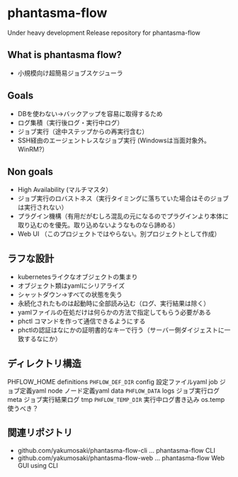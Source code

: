 # phantasma-flow

Under heavy development
Release repository for phantasma-flow

## What is phantasma flow?

* 小規模向け超簡易ジョブスケジューラ

## Goals

* DBを使わない→バックアップを容易に取得するため
* ログ集積（実行後ログ・実行中ログ）
* ジョブ実行（途中ステップからの再実行含む）
* SSH経由のエージェントレスなジョブ実行 (Windowsは当面対象外。WinRM?）

## Non goals

* High Availability (マルチマスタ）
* ジョブ実行のロバストネス（実行タイミングに落ちていた場合はそのジョブは実行されない）
* プラグイン機構（有用だがむしろ混乱の元になるのでプラグインより本体に取り込むのを優先。取り込めないようなものなら諦める）
* Web UI （このプロジェクトではやらない。別プロジェクトとして作成）


## ラフな設計

* kubernetesライクなオブジェクトの集まり
* オブジェクト類はyamlにシリアライズ
* シャットダウン→すべての状態を失う
* 永続化されたものは起動時に全部読み込む（ログ、実行結果は除く）
* yamlファイルの在処だけは何らかの方法で指定してもらう必要がある
* phctl コマンドを作って通信できるようにする
* phctlの認証はなにかの証明書的なキーで行う（サーバー側ダイジェストに一致するなにか）

## ディレクトリ構造

PHFLOW_HOME
  definitions    `PHFLOW_DEF_DIR`
    config       設定ファイルyaml
    job          ジョブ定義yaml
    node         ノード定義yaml
  data           `PHFLOW_DATA`
    logs         ジョブ実行ログ 
    meta         ジョブ実行結果ログ
  tmp            `PHFLOW_TEMP_DIR` 実行中ログ書き込み os.temp使うべき？

## 関連リポジトリ

* github.com/yakumosaki/phantasma-flow-cli  ... phantasma-flow CLI
* github.com/yakumosaki/phantasma-flow-web  ... phantasma-flow Web GUI using CLI
